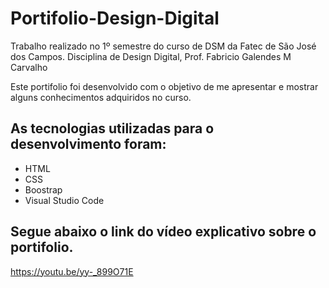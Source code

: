 # Portifolio-Design-Digital
Trabalho realizado no 1º semestre do curso de DSM da Fatec de São José dos Campos. 
Disciplina de Design Digital, Prof. Fabricio Galendes M Carvalho

Este portifolio foi desenvolvido com o objetivo de me apresentar e mostrar alguns conhecimentos adquiridos no curso.

## As tecnologias utilizadas para o desenvolvimento foram:

- HTML
- CSS
- Boostrap
- Visual Studio Code


## Segue abaixo o link do vídeo explicativo sobre o portifolio. 

https://youtu.be/yy-_899O71E
